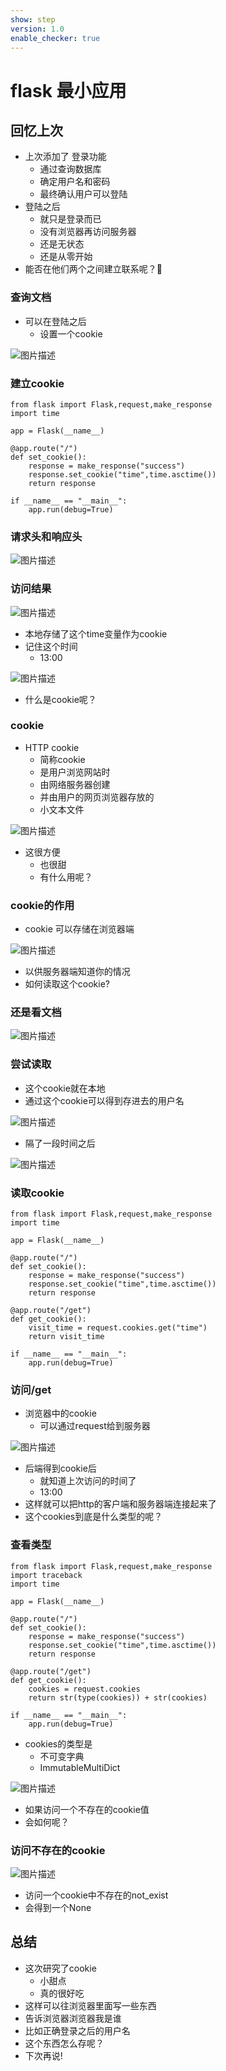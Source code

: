 ```yaml
---
show: step
version: 1.0
enable_checker: true
---
```


# flask 最小应用

## 回忆上次

- 上次添加了 登录功能
	- 通过查询数据库
	- 确定用户名和密码
	- 最终确认用户可以登陆
- 登陆之后
	- 就只是登录而已
	- 没有浏览器再访问服务器
	- 还是无状态
	- 还是从零开始
- 能否在他们两个之间建立联系呢？🤔

### 查询文档

- 可以在登陆之后 
	- 设置一个cookie

![图片描述](https://doc.shiyanlou.com/courses/uid1190679-20230124-1674517988282)

### 建立cookie

```
from flask import Flask,request,make_response
import time

app = Flask(__name__)

@app.route("/")
def set_cookie():
    response = make_response("success")
    response.set_cookie("time",time.asctime())
    return response

if __name__ == "__main__":
    app.run(debug=True)
```


### 请求头和响应头

![图片描述](https://doc.shiyanlou.com/courses/uid1190679-20230526-1685106275557)


### 访问结果

![图片描述](https://doc.shiyanlou.com/courses/uid1190679-20230208-1675832450087)

- 本地存储了这个time变量作为cookie
- 记住这个时间
	- 13:00

![图片描述](https://doc.shiyanlou.com/courses/uid1190679-20230208-1675831310083)

- 什么是cookie呢？

### cookie

- HTTP cookie
	- 简称cookie
	- 是用户浏览网站时
	- 由网络服务器创建
	- 并由用户的网页浏览器存放的
	- 小文本文件

![图片描述](https://doc.shiyanlou.com/courses/uid1190679-20230208-1675831859284)

- 这很方便
	- 也很甜
	- 有什么用呢？

### cookie的作用

- cookie 可以存储在浏览器端

![图片描述](https://doc.shiyanlou.com/courses/uid1190679-20230208-1675831971679)

- 以供服务器端知道你的情况
- 如何读取这个cookie?

### 还是看文档

![图片描述](https://doc.shiyanlou.com/courses/uid1190679-20230124-1674517988282)

### 尝试读取

- 这个cookie就在本地
- 通过这个cookie可以得到存进去的用户名

![图片描述](https://doc.shiyanlou.com/courses/uid1190679-20230124-1674523739643)

- 隔了一段时间之后

![图片描述](https://doc.shiyanlou.com/courses/uid1190679-20230124-1674523766696)

### 读取cookie

```
from flask import Flask,request,make_response
import time

app = Flask(__name__)

@app.route("/")
def set_cookie():
    response = make_response("success")
    response.set_cookie("time",time.asctime())
    return response

@app.route("/get")
def get_cookie():
    visit_time = request.cookies.get("time")
    return visit_time

if __name__ == "__main__":
    app.run(debug=True)
```

### 访问/get

- 浏览器中的cookie
	- 可以通过request给到服务器

![图片描述](https://doc.shiyanlou.com/courses/uid1190679-20230208-1675832488692)

- 后端得到cookie后
	- 就知道上次访问的时间了
	- 13:00
- 这样就可以把http的客户端和服务器端连接起来了
- 这个cookies到底是什么类型的呢？

### 查看类型

```
from flask import Flask,request,make_response
import traceback
import time

app = Flask(__name__)

@app.route("/")
def set_cookie():
    response = make_response("success")
    response.set_cookie("time",time.asctime())
    return response

@app.route("/get")
def get_cookie():
    cookies = request.cookies
    return str(type(cookies)) + str(cookies)

if __name__ == "__main__":
    app.run(debug=True)

```

- cookies的类型是
	- 不可变字典
	- ImmutableMultiDict

![图片描述](https://doc.shiyanlou.com/courses/uid1190679-20230527-1685146754020)

- 如果访问一个不存在的cookie值
- 会如何呢？

### 访问不存在的cookie

![图片描述](https://doc.shiyanlou.com/courses/uid1190679-20230527-1685147390258)

- 访问一个cookie中不存在的not_exist
- 会得到一个None



## 总结

- 这次研究了cookie
	- 小甜点
	- 真的很好吃
- 这样可以往浏览器里面写一些东西
- 告诉浏览器浏览器我是谁
- 比如正确登录之后的用户名
- 这个东西怎么存呢？
- 下次再说!